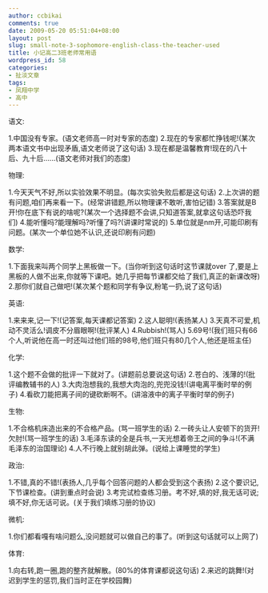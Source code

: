 ```yaml
---
author: ccbikai
comments: true
date: 2009-05-20 05:51:04+08:00
layout: post
slug: small-note-3-sophomore-english-class-the-teacher-used
title: 小记高二3班老师常用语
wordpress_id: 58
categories:
- 扯淡文章
tags:
- 凤翔中学
- 高中
---
```




语文:

1.中国没有专家。(语文老师高一时对专家的态度)
2.现在的专家都忙挣钱呢!(某次两本语文书中出现矛盾,语文老师说了这句话)
3.现在都是温馨教育!现在的八十后、九十后......(语文老师对我们的态度)<!-- more -->

物理:

1.今天天气不好,所以实验效果不明显。(每次实验失败后都是这句话)
2.上次讲的题有问题,咱们再来看一下。(经常讲错题,所以物理课不敢听,害怕记错)
3.答案就是B开!你在底下有说的啥呢?(某次一个选择题不会讲,只知道答案,就拿这句话恐吓我们)
4.能听懂吗?能理解吗?听懂了吗?(讲课时常说的)
5.单位就是nm开,可能印刷有问题。(某次一个单位她不认识,还说印刷有问题)

数学:

1.下面我来叫两个同学上黑板做一下。(当你听到这句话时这节课就over 了,要是上黑板的人做不出来,你就等下课吧。她几乎把每节课都交给了我们,真正的新课改呀)
2.那你们就自己做吧!(某次某个题和同学有争议,粉笔一扔,说了这句话)

英语:

1.来来来,记一下!(记答案,每天课都记答案)
2.这人聪明!(表扬某人)
3.天真不可爱,机动不灵活么!调皮不分眉眼啊!(批评某人)
4.Rubbish!(骂人)
5.69号!(我们班只有66个人,听说他在高一时还叫过他们班的98号,他们班只有80几个人,他还是班主任)

化学:

1.这个题不会做的批评一下就对了。(讲题前总要说这句话)
2.苍白的、浅薄的!(批评编教辅书的人)
3.大肉泡想我的,我想大肉泡的,兜兜没钱!(讲电离平衡时举的例子)
4.看砍刀能把离子间的键砍断啊不。(讲溶液中的离子平衡时举的例子)

生物:

1.不合格机床造出来的不合格产品。(骂一班学生的话)
2.一砖头让人安顿下的货开!欠肘!(骂一班学生的话)
3.毛泽东读的全是兵书,一天光想着帝王之间的争斗!(不满毛泽东的治国理论)
4.人不行晚上就别胡此弹。(说给上课睡觉的学生)

政治:

1.不错,真的不错!(表扬人,几乎每个回答问题的人都会受到这个表扬)
2.这个要识记,下节课检查。(讲到重点时会说)
3.考完试检查练习册。考不好,填的好,我无话可说;填不好,你无话可说。(关于我们填练习册的协议)

微机:

1.你们都看嘎有啥问题么,没问题就可以做自己的事了。(听到这句话就可以上网了)

体育:

1.向右转,跑一圈,跑的整齐就解散。(80%的体育课都说这句话)
2.来迟的跳舞!(对迟到学生的惩罚,我们当时正在学校园舞)

